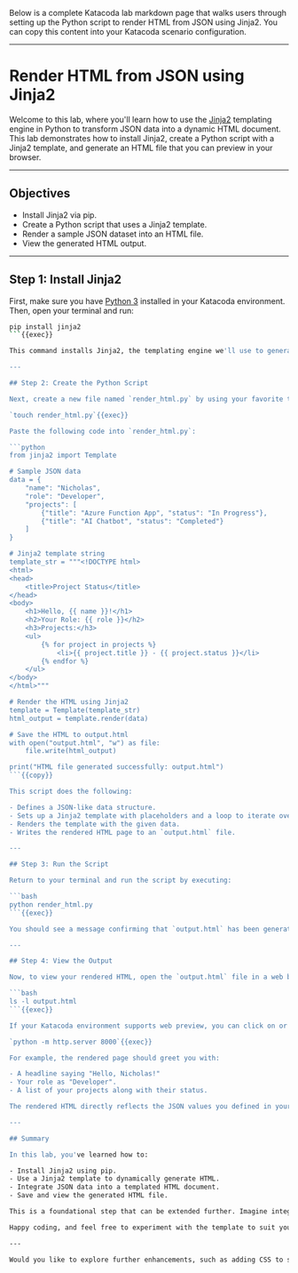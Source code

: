 Below is a complete Katacoda lab markdown page that walks users through setting up the Python script to render HTML from JSON using Jinja2. You can copy this content into your Katacoda scenario configuration.

---

# Render HTML from JSON using Jinja2

Welcome to this lab, where you'll learn how to use the [Jinja2](https://palletsprojects.com/p/jinja/) templating engine in Python to transform JSON data into a dynamic HTML document. This lab demonstrates how to install Jinja2, create a Python script with a Jinja2 template, and generate an HTML file that you can preview in your browser.

---

## Objectives

- Install Jinja2 via pip.
- Create a Python script that uses a Jinja2 template.
- Render a sample JSON dataset into an HTML file.
- View the generated HTML output.

---

## Step 1: Install Jinja2

First, make sure you have [Python 3](https://www.python.org/) installed in your Katacoda environment. Then, open your terminal and run:

```bash
pip install jinja2
```{{exec}}

This command installs Jinja2, the templating engine we'll use to generate HTML from JSON.

---

## Step 2: Create the Python Script

Next, create a new file named `render_html.py` by using your favorite text editor (e.g., `nano`, `vim`, or the built-in editor in your environment).

`touch render_html.py`{{exec}}

Paste the following code into `render_html.py`:

```python
from jinja2 import Template

# Sample JSON data
data = {
    "name": "Nicholas",
    "role": "Developer",
    "projects": [
        {"title": "Azure Function App", "status": "In Progress"},
        {"title": "AI Chatbot", "status": "Completed"}
    ]
}

# Jinja2 template string
template_str = """<!DOCTYPE html>
<html>
<head>
    <title>Project Status</title>
</head>
<body>
    <h1>Hello, {{ name }}!</h1>
    <h2>Your Role: {{ role }}</h2>
    <h3>Projects:</h3>
    <ul>
        {% for project in projects %}
            <li>{{ project.title }} - {{ project.status }}</li>
        {% endfor %}
    </ul>
</body>
</html>"""

# Render the HTML using Jinja2
template = Template(template_str)
html_output = template.render(data)

# Save the HTML to output.html
with open("output.html", "w") as file:
    file.write(html_output)

print("HTML file generated successfully: output.html")
```{{copy}}

This script does the following:

- Defines a JSON-like data structure.
- Sets up a Jinja2 template with placeholders and a loop to iterate over projects.
- Renders the template with the given data.
- Writes the rendered HTML page to an `output.html` file.

---

## Step 3: Run the Script

Return to your terminal and run the script by executing:

```bash
python render_html.py
```{{exec}}

You should see a message confirming that `output.html` has been generated.

---

## Step 4: View the Output

Now, to view your rendered HTML, open the `output.html` file in a web browser. You can list the file with:

```bash
ls -l output.html
```{{exec}}

If your Katacoda environment supports web preview, you can click on or navigate to the preview link to see your HTML page beautifully rendered.

`python -m http.server 8000`{{exec}}

For example, the rendered page should greet you with:

- A headline saying "Hello, Nicholas!"
- Your role as "Developer".
- A list of your projects along with their status.

The rendered HTML directly reflects the JSON values you defined in your Python script.

---

## Summary

In this lab, you've learned how to:

- Install Jinja2 using pip.
- Use a Jinja2 template to dynamically generate HTML.
- Integrate JSON data into a templated HTML document.
- Save and view the generated HTML file.

This is a foundational step that can be extended further. Imagine integrating this into an Azure Function App to process API requests or storing the HTML output in Azure Blob Storage for distributed web applications.

Happy coding, and feel free to experiment with the template to suit your own projects!

---

Would you like to explore further enhancements, such as adding CSS to style your HTML or integrating this with Azure Blob Storage for automated outputs?